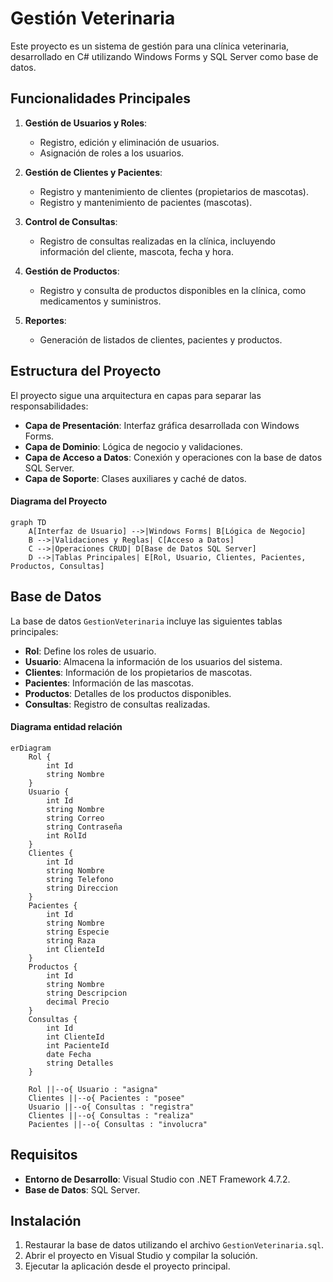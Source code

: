 # Gestión Veterinaria

Este proyecto es un sistema de gestión para una clínica veterinaria, desarrollado en C# utilizando Windows Forms y SQL Server como base de datos. 


## Funcionalidades Principales

1. **Gestión de Usuarios y Roles**:
   - Registro, edición y eliminación de usuarios.  
   - Asignación de roles a los usuarios.  

2. **Gestión de Clientes y Pacientes**:
   - Registro y mantenimiento de clientes (propietarios de mascotas).  
   - Registro y mantenimiento de pacientes (mascotas).  

3. **Control de Consultas**:
   - Registro de consultas realizadas en la clínica, incluyendo información del cliente, mascota, fecha y hora.  

4. **Gestión de Productos**:
   - Registro y consulta de productos disponibles en la clínica, como medicamentos y suministros.  

5. **Reportes**:
   - Generación de listados de clientes, pacientes y productos.  

## Estructura del Proyecto

El proyecto sigue una arquitectura en capas para separar las responsabilidades:  

- **Capa de Presentación**: Interfaz gráfica desarrollada con Windows Forms.
- **Capa de Dominio**: Lógica de negocio y validaciones.
- **Capa de Acceso a Datos**: Conexión y operaciones con la base de datos SQL Server.
- **Capa de Soporte**: Clases auxiliares y caché de datos.

#### Diagrama del Proyecto

```mermaid
graph TD
    A[Interfaz de Usuario] -->|Windows Forms| B[Lógica de Negocio]
    B -->|Validaciones y Reglas| C[Acceso a Datos]
    C -->|Operaciones CRUD| D[Base de Datos SQL Server]
    D -->|Tablas Principales| E[Rol, Usuario, Clientes, Pacientes, Productos, Consultas]
```

## Base de Datos

La base de datos `GestionVeterinaria` incluye las siguientes tablas principales:

- **Rol**: Define los roles de usuario.
- **Usuario**: Almacena la información de los usuarios del sistema.
- **Clientes**: Información de los propietarios de mascotas.
- **Pacientes**: Información de las mascotas.
- **Productos**: Detalles de los productos disponibles.
- **Consultas**: Registro de consultas realizadas.

#### Diagrama entidad relación


```mermaid
erDiagram
    Rol {
        int Id
        string Nombre
    }
    Usuario {
        int Id
        string Nombre
        string Correo
        string Contraseña
        int RolId
    }
    Clientes {
        int Id
        string Nombre
        string Telefono
        string Direccion
    }
    Pacientes {
        int Id
        string Nombre
        string Especie
        string Raza
        int ClienteId
    }
    Productos {
        int Id
        string Nombre
        string Descripcion
        decimal Precio
    }
    Consultas {
        int Id
        int ClienteId
        int PacienteId
        date Fecha
        string Detalles
    }

    Rol ||--o{ Usuario : "asigna"
    Clientes ||--o{ Pacientes : "posee"
    Usuario ||--o{ Consultas : "registra"
    Clientes ||--o{ Consultas : "realiza"
    Pacientes ||--o{ Consultas : "involucra"
```

## Requisitos

- **Entorno de Desarrollo**: Visual Studio con .NET Framework 4.7.2.
- **Base de Datos**: SQL Server.

## Instalación

1. Restaurar la base de datos utilizando el archivo `GestionVeterinaria.sql`.
2. Abrir el proyecto en Visual Studio y compilar la solución.
3. Ejecutar la aplicación desde el proyecto principal.